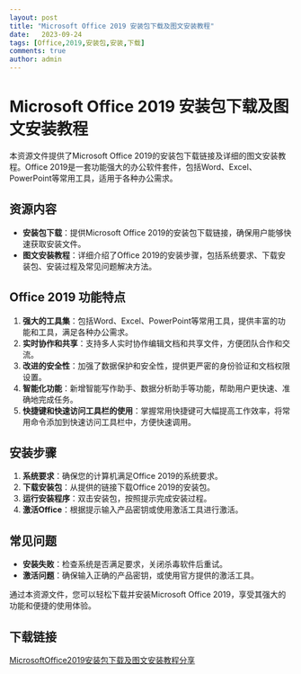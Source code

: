 ```yaml
---
layout: post
title: "Microsoft Office 2019 安装包下载及图文安装教程"
date:   2023-09-24
tags: [Office,2019,安装包,安装,下载]
comments: true
author: admin
---
```

# Microsoft Office 2019 安装包下载及图文安装教程

本资源文件提供了Microsoft Office 2019的安装包下载链接及详细的图文安装教程。Office 2019是一套功能强大的办公软件套件，包括Word、Excel、PowerPoint等常用工具，适用于各种办公需求。

## 资源内容

- **安装包下载**：提供Microsoft Office 2019的安装包下载链接，确保用户能够快速获取安装文件。
- **图文安装教程**：详细介绍了Office 2019的安装步骤，包括系统要求、下载安装包、安装过程及常见问题解决方法。

## Office 2019 功能特点

1. **强大的工具集**：包括Word、Excel、PowerPoint等常用工具，提供丰富的功能和工具，满足各种办公需求。
2. **实时协作和共享**：支持多人实时协作编辑文档和共享文件，方便团队合作和交流。
3. **改进的安全性**：加强了数据保护和安全性，提供更严密的身份验证和文档权限设置。
4. **智能化功能**：新增智能写作助手、数据分析助手等功能，帮助用户更快速、准确地完成任务。
5. **快捷键和快速访问工具栏的使用**：掌握常用快捷键可大幅提高工作效率，将常用命令添加到快速访问工具栏中，方便快速调用。

## 安装步骤

1. **系统要求**：确保您的计算机满足Office 2019的系统要求。
2. **下载安装包**：从提供的链接下载Office 2019的安装包。
3. **运行安装程序**：双击安装包，按照提示完成安装过程。
4. **激活Office**：根据提示输入产品密钥或使用激活工具进行激活。

## 常见问题

- **安装失败**：检查系统是否满足要求，关闭杀毒软件后重试。
- **激活问题**：确保输入正确的产品密钥，或使用官方提供的激活工具。

通过本资源文件，您可以轻松下载并安装Microsoft Office 2019，享受其强大的功能和便捷的使用体验。

## 下载链接

[MicrosoftOffice2019安装包下载及图文安装教程分享](https://pan.quark.cn/s/335ee7f57079)